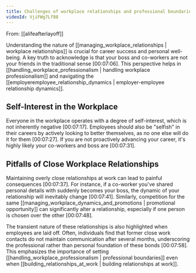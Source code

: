 ```yaml
---
title: Challenges of workplace relationships and professional boundaries
videoId: VjiFWg7Lf88
---
```


From: [[alifeafterlayoff]] <br/> 

Understanding the nature of [[managing_workplace_relationships | workplace relationships]] is crucial for career success and personal well-being. A key truth to acknowledge is that your boss and co-workers are not your friends in the traditional sense <a class="yt-timestamp" data-t="00:07:06">[00:07:06]</a>. This perspective helps in [[handling_workplace_professionalism | handling workplace professionalism]] and navigating the [[employeremployee_relationship_dynamics | employer-employee relationship dynamics]].

## Self-Interest in the Workplace

Everyone in the workplace operates with a degree of self-interest, which is not inherently negative <a class="yt-timestamp" data-t="00:07:17">[00:07:17]</a>. Employees should also be "selfish" in their careers by actively looking to better themselves, as no one else will do it for them <a class="yt-timestamp" data-t="00:07:27">[00:07:27]</a>. If you are not proactively advancing your career, it's highly likely your co-workers and boss are <a class="yt-timestamp" data-t="00:07:31">[00:07:31]</a>.

## Pitfalls of Close Workplace Relationships

Maintaining overly close relationships at work can lead to painful consequences <a class="yt-timestamp" data-t="00:07:37">[00:07:37]</a>. For instance, if a co-worker you've shared personal details with suddenly becomes your boss, the dynamic of your relationship will inevitably change <a class="yt-timestamp" data-t="00:07:41">[00:07:41]</a>. Similarly, competition for the same [[managing_workplace_dynamics_and_promotions | promotional opportunity]] can significantly alter a relationship, especially if one person is chosen over the other <a class="yt-timestamp" data-t="00:07:48">[00:07:48]</a>.

The transient nature of these relationships is also highlighted when employees are laid off. Often, individuals find that former close work contacts do not maintain communication after several months, underscoring the professional rather than personal foundation of these bonds <a class="yt-timestamp" data-t="00:07:58">[00:07:58]</a>. This emphasizes the importance of setting [[handling_workplace_professionalism | professional boundaries]] even when [[building_relationships_at_work | building relationships at work]].